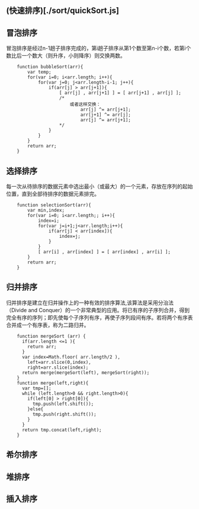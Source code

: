 ## (快速排序)[./sort/quickSort.js]

## 冒泡排序
冒泡排序是经过n-1趟子排序完成的，第i趟子排序从第1个数至第n-i个数，若第i个数比后一个数大（则升序，小则降序）则交换两数。

```
	function bubbleSort(arr){
		var temp;
		for(var i=0; i<arr.length; i++){
			for(var j=0; j<arr.length-i-1; j++){
				if(arr[j] > arr[j+1]){
					[ arr[j] , arr[j+1] ] = [ arr[j+1] , arr[j] ];
					/*
						或者这样交换：
							arr[j] ^= arr[j+1];
							arr[j+1] ^= arr[j];
							arr[j] ^= arr[j+1];
					*/
				}
			}
		}
		return arr;
	}
```
## 选择排序
每一次从待排序的数据元素中选出最小（或最大）的一个元素，存放在序列的起始位置，直到全部待排序的数据元素排完。 

```
	function selectionSort(arr){
		var min,index;
		for(var i=0; i<arr.length;; i++){
			index=i;
			for(var j=i+1;j<arr.length;i++){
				if(arr[j] < arr[index]){
					index=j;
				}
			}
			[ arr[i] , arr[index] ] = [ arr[index] , arr[i] ];
		}
		return arr;
	}
```
## 归并排序
归并排序是建立在归并操作上的一种有效的排序算法,该算法是采用分治法（Divide and Conquer）的一个非常典型的应用。将已有序的子序列合并，得到完全有序的序列；即先使每个子序列有序，再使子序列段间有序。若将两个有序表合并成一个有序表，称为二路归并。


```
	function mergeSort (arr) {
      if(arr.length <=1 ){
        return arr;
      }
      var index=Math.floor( arr.length/2 ),
        left=arr.slice(0,index),
        right=arr.slice(index);
      return merge(mergeSort(left), mergeSort(right));
    }
    function merge(left,right){
      var tmp=[];
      while (left.length>0 && right.length>0){
        if(left[0] > right[0]){
          tmp.push(left.shift());
        }else{
          tmp.push(right.shift());
        }
      }
      return tmp.concat(left,right);
    }
```
## 希尔排序
## 堆排序
## 插入排序